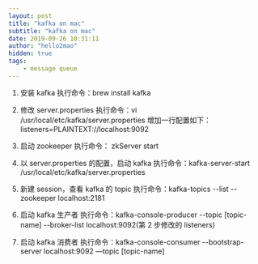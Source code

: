 ```yaml
---
layout: post
title: "kafka on mac"
subtitle: "kafka on mac"
date: 2019-09-26 10:31:11
author: "hello2mao"
hidden: true
tags:
    - message queue
---
```


1. 安装 kafka
   执行命令：brew install kafka

2. 修改 server.properties
   执行命令：vi /usr/local/etc/kafka/server.properties
   增加一行配置如下：
   listeners=PLAINTEXT://localhost:9092

3. 启动 zookeeper
   执行命令： zkServer start

4. 以 server.properties 的配置，启动 kafka
   执行命令：kafka-server-start /usr/local/etc/kafka/server.properties

5. 新建 session，查看 kafka 的 topic
   执行命令：kafka-topics --list --zookeeper localhost:2181

6. 启动 kafka 生产者
   执行命令：kafka-console-producer --topic [topic-name] --broker-list localhost:9092(第 2 步修改的 listeners)

7. 启动 kafka 消费者
   执行命令：kafka-console-consumer --bootstrap-server localhost:9092 —topic [topic-name]
